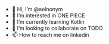- 👋 Hi, I’m @aelnonym
- 👀 I’m interested in ONE PIECE
- 🌱 I’m currently learning Kotlin
- 💞️ I’m looking to collaborate on TODO
- 📫 How to reach me on linkedin

<!---
aelnonym/aelnonym is a ✨ special ✨ repository because its `README.md` (this file) appears on your GitHub profile.
You can click the Preview link to take a look at your changes.
--->

